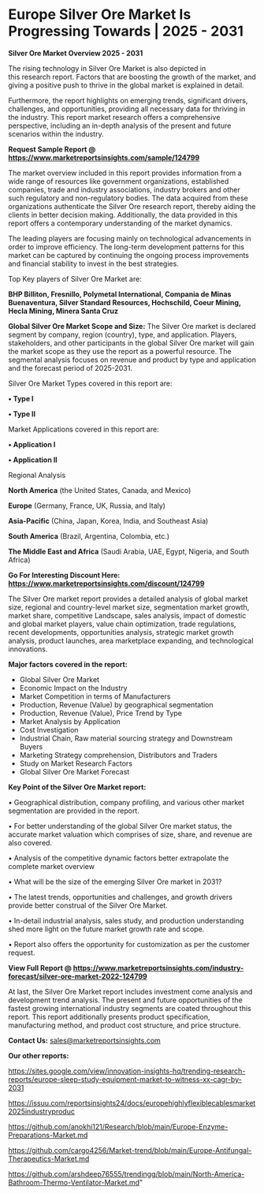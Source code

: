 # Europe Silver Ore Market Is Progressing Towards | 2025 - 2031

<Strong> Silver Ore Market Overview 2025 - 2031</strong>

The rising technology in Silver Ore Market is also depicted in this research report. Factors that are boosting the growth of the market, and giving a positive push to thrive in the global market is explained in detail.

Furthermore, the report highlights on emerging trends, significant drivers, challenges, and opportunities, providing all necessary data for thriving in the industry. This report market research offers a comprehensive perspective, including an in-depth analysis of the present and future scenarios within the industry.

<strong>Request Sample Report @ <a href=https://www.marketreportsinsights.com/sample/124799>https://www.marketreportsinsights.com/sample/124799</a></strong>

The market overview included in this report provides information from a wide range of resources like government organizations, established companies, trade and industry associations, industry brokers and other such regulatory and non-regulatory bodies. The data acquired from these organizations authenticate the Silver Ore research report, thereby aiding the clients in better decision making. Additionally, the data provided in this report offers a contemporary understanding of the market dynamics.

The leading players are focusing mainly on technological advancements in order to improve efficiency. The long-term development patterns for this market can be captured by continuing the ongoing process improvements and financial stability to invest in the best strategies.

Top Key players of Silver Ore Market are:

<strong>BHP Billiton, Fresnillo, Polymetal International, Compania de Minas Buenaventura, Silver Standard Resources, Hochschild, Coeur Mining, Hecla Mining, Minera Santa Cruz</strong>

<strong><b>Global Silver Ore Market Scope and Size:</b></strong>
The Silver Ore market is declared segment by company, region (country), type, and application. Players, stakeholders, and other participants in the global Silver Ore market will gain the market scope as they use the report as a powerful resource. The segmental analysis focuses on revenue and product by type and application and the forecast period of 2025-2031.

Silver Ore Market Types covered in this report are:

<strong>• Type I

• Type II</strong>

Market Applications covered in this report are:

<strong>• Application I

• Application II</strong> 

Regional Analysis

<strong>North America</strong> (the United States, Canada, and Mexico)

<strong>Europe</strong> (Germany, France, UK, Russia, and Italy)

<strong>Asia-Pacific</strong> (China, Japan, Korea, India, and Southeast Asia)

<strong>South America</strong> (Brazil, Argentina, Colombia, etc.)

<strong>The Middle East and Africa</strong> (Saudi Arabia, UAE, Egypt, Nigeria, and South Africa)

<strong>Go For Interesting Discount Here: <a href=https://www.marketreportsinsights.com/discount/124799>https://www.marketreportsinsights.com/discount/124799</a></strong>

The Silver Ore market report provides a detailed analysis of global market size, regional and country-level market size, segmentation market growth, market share, competitive Landscape, sales analysis, impact of domestic and global market players, value chain optimization, trade regulations, recent developments, opportunities analysis, strategic market growth analysis, product launches, area marketplace expanding, and technological innovations.

<strong><b>Major factors covered in the report:</b></strong>
<ul>
  <li>Global Silver Ore Market </li>
  <li>Economic Impact on the Industry</li>
  <li>Market Competition in terms of Manufacturers</li>
  <li>Production, Revenue (Value) by geographical segmentation</li>
  <li>Production, Revenue (Value), Price Trend by Type</li>
  <li>Market Analysis by Application</li>
  <li>Cost Investigation</li>
  <li>Industrial Chain, Raw material sourcing strategy and Downstream Buyers</li>
  <li>Marketing Strategy comprehension, Distributors and Traders</li>
  <li>Study on Market Research Factors</li>
  <li>Global Silver Ore Market Forecast</li>
</ul>

<strong><b>Key Point of the Silver Ore Market report:</b></strong>

• Geographical distribution, company profiling, and various other market segmentation are provided in the report.

• For better understanding of the global Silver Ore market status, the accurate market valuation which comprises of size, share, and revenue are also covered.

• Analysis of the competitive dynamic factors better extrapolate the complete market overview

• What will be the size of the emerging Silver Ore market in 2031?

• The latest trends, opportunities and challenges, and growth drivers provide better construal of the Silver Ore Market.

• In-detail industrial analysis, sales study, and production understanding shed more light on the future market growth rate and scope.

• Report also offers the opportunity for customization as per the customer request.

<strong><b>View Full Report @ <a href=https://www.marketreportsinsights.com/industry-forecast/silver-ore-market-2022-124799>https://www.marketreportsinsights.com/industry-forecast/silver-ore-market-2022-124799</a></b></strong>


At last, the Silver Ore Market report includes investment come analysis and development trend analysis. The present and future opportunities of the fastest growing international industry segments are coated throughout this report. This report additionally presents product specification, manufacturing method, and product cost structure, and price structure.

<strong>Contact Us:</strong>
sales@marketreportsinsights.com

<strong>Our other reports:</strong>

<a href=https://sites.google.com/view/innovation-insights-hq/trending-research-reports/europe-sleep-study-equipment-market-to-witness-xx-cagr-by-2031>https://sites.google.com/view/innovation-insights-hq/trending-research-reports/europe-sleep-study-equipment-market-to-witness-xx-cagr-by-2031</a>

<a href=https://issuu.com/reportsinsights24/docs/europehighlyflexiblecablesmarket2025industryproduc>https://issuu.com/reportsinsights24/docs/europehighlyflexiblecablesmarket2025industryproduc</a>

<a href=https://github.com/anokhi121/Research/blob/main/Europe-Enzyme-Preparations-Market.md>https://github.com/anokhi121/Research/blob/main/Europe-Enzyme-Preparations-Market.md</a>

<a href=https://github.com/cargo4256/Market-trend/blob/main/Europe-Antifungal-Therapeutics-Market.md>https://github.com/cargo4256/Market-trend/blob/main/Europe-Antifungal-Therapeutics-Market.md</a>

<a href=https://github.com/arshdeep76555/trendingg/blob/main/North-America-Bathroom-Thermo-Ventilator-Market.md>https://github.com/arshdeep76555/trendingg/blob/main/North-America-Bathroom-Thermo-Ventilator-Market.md</a>"
